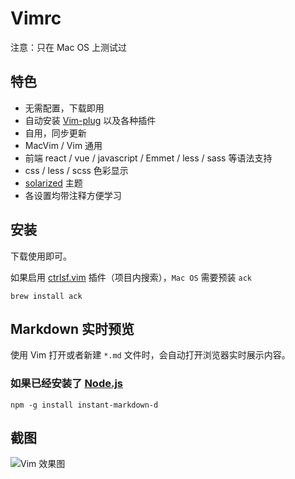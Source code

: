 # Vimrc

注意：只在 Mac OS 上测试过

## 特色

* 无需配置，下载即用
* 自动安装 [Vim-plug](https://github.com/junegunn/vim-plug) 以及各种插件
* 自用，同步更新
* MacVim / Vim 通用
* 前端 react / vue / javascript / Emmet / less / sass 等语法支持
* css / less / scss 色彩显示
* [solarized](https://github.cooooooooooooom/altercation/vim-colors-solarized) 主题
* 各设置均带注释方便学习

## 安装

下载使用即可。

如果启用 [ctrlsf.vim](https://github.com/dyng/ctrlsf.vim) 插件（项目内搜索），`Mac OS` 需要预装 `ack`

```
brew install ack
```

## Markdown 实时预览

使用 Vim 打开或者新建 `*.md` 文件时，会自动打开浏览器实时展示内容。

### 如果已经安装了 [Node.js](https://nodejs.org/en/)

```
npm -g install instant-markdown-d
```

## 截图
![Vim 效果图](https://ws2.sinaimg.cn/large/006tNc79ly1ficcyg7glkj31kw0v9qf1.jpg)

